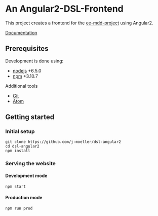 # An Angular2-DSL-Frontend

This project creates a frontend for the [ee-mdd-project](https://github.com/eugeis/ee-mdd) using Angular2.

[Documentation](https://github.com/j-moeller/dsl-angular2/blob/master/documentation/DOCUMENTATION.md)

## Prerequisites

Development is done using:

* [nodejs](https://nodejs.org/en/) +6.5.0
* [npm](https://www.npmjs.com/) +3.10.7

Additional tools

* [Git](https://www.git-scm.com/)
* [Atom](https://atom.io/)

## Getting started

### Initial setup

```
git clone https://github.com/j-moeller/dsl-angular2
cd dsl-angular2
npm install
```

### Serving the website

#### Development mode

```
npm start
```

#### Production mode

```
npm run prod
```
